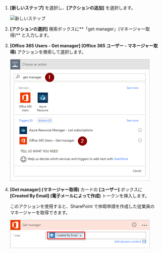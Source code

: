 1. **[新しいステップ]** を選択し、**[アクションの追加]** を選択します。
   
    ![新しいステップ](media/modern-approvals/select-sharepoint-add-action.png)
2. **[アクションの選択]** 検索ボックスに**「get manager」(マネージャー取得)** と入力します。
3. **[Office 365 Users - Get manager] (Office 365 ユーザー - マネージャー取得)** アクションを検索して選択します。
   
    ![Office ユーザーの選択](media/modern-approvals/add-get-manager-action.png)
4. **[Get manager] (マネージャー取得)** カードの **[ユーザー]** ボックスに **[Created By Email] (電子メールによって作成)** トークンを挿入します。
   
    このアクションを使用すると、SharePoint で休暇申請を作成した従業員のマネージャーを取得できます。
   
    ![マネージャーの構成を取得する](media/modern-approvals/get-manager-card.png)

